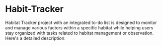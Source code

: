 # Habit-Tracker
Habitat Tracker project with an integrated to-do list is designed to monitor and manage various factors within a specific habitat while helping users stay organized with tasks related to habitat management or observation. Here's a detailed description:
